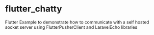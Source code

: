 # flutter_chatty

Flutter Example to demonstrate how to communicate with a self hosted socket server using FlutterPusherClient and LaravelEcho libraries
